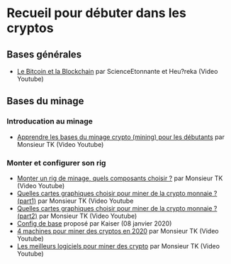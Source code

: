 # Recueil pour débuter dans les cryptos

## Bases générales

* [Le Bitcoin et la Blockchain](https://youtu.be/du34gPopY5Y) par ScienceEtonnante et Heu?reka (Video Youtube)

## Bases du minage

### Introducation au minage
* [Apprendre les bases du minage crypto (mining) pour les débutants](https://www.youtube.com/watch?v=GH_wiEm_fwc) par Monsieur TK (Video Youtube)

### Monter et configurer son rig

* [Monter un rig de minage, quels composants choisir ?](https://youtu.be/2s8w6k6-vN8) par Monsieur TK (Video Youtube)
* [Quelles cartes graphiques choisir pour miner de la crypto monnaie ? (part1)](https://youtu.be/qDJPIsOtupA) par Monsieur TK (Video Youtube
* [Quelles cartes graphiques choisir pour miner de la crypto monnaie ? (part2)](https://youtu.be/81mPwBG0mD4) par Monsieur TK (Video Youtube)
* [Config de base](Rigs%20de%20minage/Config%20de%20base.md) proposé par Kaiser (08 janvier 2020)
* [4 machines pour miner des cryptos en 2020](https://youtu.be/uTcVnwQp4a8) par Monsieur TK (Video Youtube)
* [Les meilleurs logiciels pour miner des crypto](https://youtu.be/2_JGKlcLOhs) par Monsieur TK (Video Youtube)
